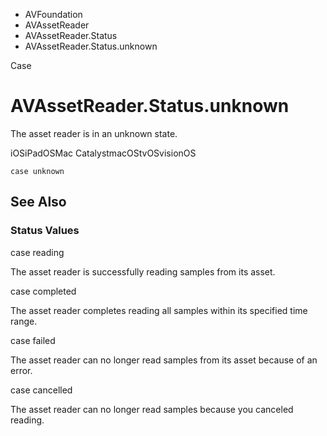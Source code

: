 

- AVFoundation
- AVAssetReader
- AVAssetReader.Status
-  AVAssetReader.Status.unknown 

Case

# AVAssetReader.Status.unknown

The asset reader is in an unknown state.

iOSiPadOSMac CatalystmacOStvOSvisionOS

``` source
case unknown
```

## See Also

### Status Values

case reading

The asset reader is successfully reading samples from its asset.

case completed

The asset reader completes reading all samples within its specified time range.

case failed

The asset reader can no longer read samples from its asset because of an error.

case cancelled

The asset reader can no longer read samples because you canceled reading.

